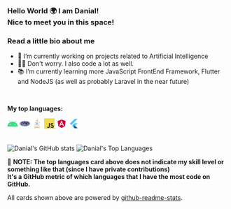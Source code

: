 ### Hello World 🌍 I am Danial! <br/> Nice to meet you in this space!

### Read a little bio about me

- 🔭 I’m currently working on projects related to Artificial Intelligence
- 👨‍💻 Don't worry. I also code a lot as well.
- 📚 I’m currently learning more JavaScript FrontEnd Framework, Flutter and NodeJS (as well as probably Laravel in the near future)

<br/>

**My top languages:** <br/>

<code><img height="24px" src="https://raw.githubusercontent.com/github/explore/80688e429a7d4ef2fca1e82350fe8e3517d3494d/topics/android/android.png"></code>
<code><img height="24px" src="https://raw.githubusercontent.com/github/explore/80688e429a7d4ef2fca1e82350fe8e3517d3494d/topics/php/php.png"></code>
<code><img height="24px" src="https://raw.githubusercontent.com/github/explore/80688e429a7d4ef2fca1e82350fe8e3517d3494d/topics/java/java.png"></code>
<code><img height="24px" src="https://raw.githubusercontent.com/github/explore/80688e429a7d4ef2fca1e82350fe8e3517d3494d/topics/javascript/javascript.png"></code>
<code><img height="24px" src="https://raw.githubusercontent.com/github/explore/80688e429a7d4ef2fca1e82350fe8e3517d3494d/topics/angular/angular.png"></code>
<code><img height="24px" src="https://raw.githubusercontent.com/github/explore/80688e429a7d4ef2fca1e82350fe8e3517d3494d/topics/flutter/flutter.png"></code>

<br/>

<img align="center" src="https://github-readme-stats-danialsim95.vercel.app/api?username=danials011&custom_title=Danial%27s%20GitHub%20Stats&show_icons=true&include_all_commits=true&count_private=true&theme=radical" alt="Danial's GitHub stats"/>

<img align="center" src="https://github-readme-stats-danialsim95.vercel.app/api/top-langs/?username=danials011&layout=compact&count_private=true&theme=radical" alt="Danial's Top Languages"/>

<br/>

🔴 **NOTE: The top languages card above does not indicate my skill level or something like that (since I have private contributions) <br/>
It's a GitHub metric of which languages that I have the most code on GitHub.**

All cards shown above are powered by [github-readme-stats](https://github.com/anuraghazra/github-readme-stats).

<!--
**danialsim95/danialsim95** is a ✨ _special_ ✨ repository because its `README.md` (this file) appears on your GitHub profile.

Here are some ideas to get you started:

- 🌱 I’m currently learning ...
- 👯 I’m looking to collaborate on ...
- 🤔 I’m looking for help with ...
- 💬 Ask me about ...
- 📫 How to reach me: ...
- 😄 Pronouns: ...
- ⚡ Fun fact: ...
-->
